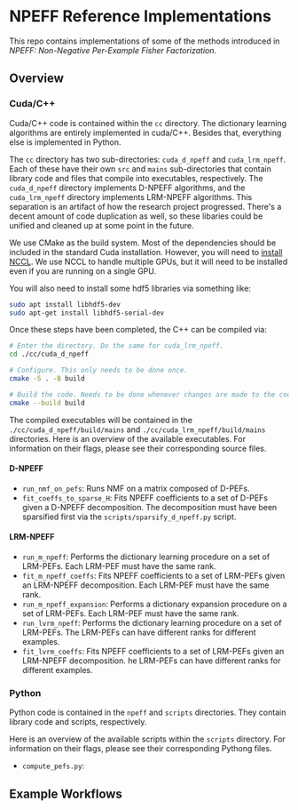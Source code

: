 # NPEFF Reference Implementations
<!-- Reference implementation of NPEFF stuff. -->

<!-- TODO: Link paper once on arxiv. -->
This repo contains implementations of some of the methods introduced in *NPEFF: Non-Negative Per-Example Fisher Factorization*.

## Overview

### Cuda/C++
Cuda/C++ code is contained within the `cc` directory.
The dictionary learning algorithms are entirely implemented in cuda/C++.
Besides that, everything else is implemented in Python.

The `cc` directory has two sub-directories: `cuda_d_npeff` and `cuda_lrm_npeff`.
Each of these have their own `src` and `mains` sub-directories that contain library code
and files that compile into executables, respectively.
The `cuda_d_npeff` directory implements D-NPEFF algorithms, and the `cuda_lrm_npeff`
directory implements LRM-NPEFF algorithms.
This separation is an artifact of how the research project progressed.
There's a decent amount of code duplication as well, so these libaries could be unified
and cleaned up at some point in the future.

We use CMake as the build system.
Most of the dependencies should be included in the standard Cuda installation.
However, you will need to [install NCCL](https://docs.nvidia.com/deeplearning/nccl/install-guide/index.html#down).
We use NCCL to handle multiple GPUs, but it will need to be installed even if you are running
on a single GPU.

You will also need to install some hdf5 libraries via something like:
```bash
sudo apt install libhdf5-dev
sudo apt-get install libhdf5-serial-dev
```

Once these steps have been completed, the C++ can be compiled via:
```bash
# Enter the directory. Do the same for cuda_lrm_npeff.
cd ./cc/cuda_d_npeff

# Configure. This only needs to be done once.
cmake -S . -B build

# Build the code. Needs to be done whenever changes are made to the code.
cmake --build build
```

The compiled executables will be contained in the `./cc/cuda_d_npeff/build/mains` and `./cc/cuda_lrm_npeff/build/mains`
directories.
Here is an overview of the available executables.
For information on their flags, please see their corresponding source files.

#### D-NPEFF
- `run_nmf_on_pefs`: Runs NMF on a matrix composed of D-PEFs. 
- `fit_coeffs_to_sparse_H`: Fits NPEFF coefficients to a set of D-PEFs given a D-NPEFF decomposition. The decomposition must have been sparsified first via the `scripts/sparsify_d_npeff.py` script.


#### LRM-NPEFF
- `run_m_npeff`: Performs the dictionary learning procedure on a set of LRM-PEFs. Each LRM-PEF must have the same rank.
- `fit_m_npeff_coeffs`: Fits NPEFF coefficients to a set of LRM-PEFs given an LRM-NPEFF decomposition. Each LRM-PEF must have the same rank.
- `run_m_npeff_expansion`: Performs a dictionary expansion procedure on a set of LRM-PEFs. Each LRM-PEF must have the same rank.
- `run_lvrm_npeff`: Performs the dictionary learning procedure on a set of LRM-PEFs. The LRM-PEFs can have different ranks for different examples.
- `fit_lvrm_coeffs`: Fits NPEFF coefficients to a set of LRM-PEFs given an LRM-NPEFF decomposition. he LRM-PEFs can have different ranks for different examples.


### Python
Python code is contained in the `npeff` and `scripts` directories.
They contain library code and scripts, respectively.

Here is an overview of the available scripts within the `scripts` directory.
For information on their flags, please see their corresponding Pythong files.

- `compute_pefs.py`: 


## Example Workflows

